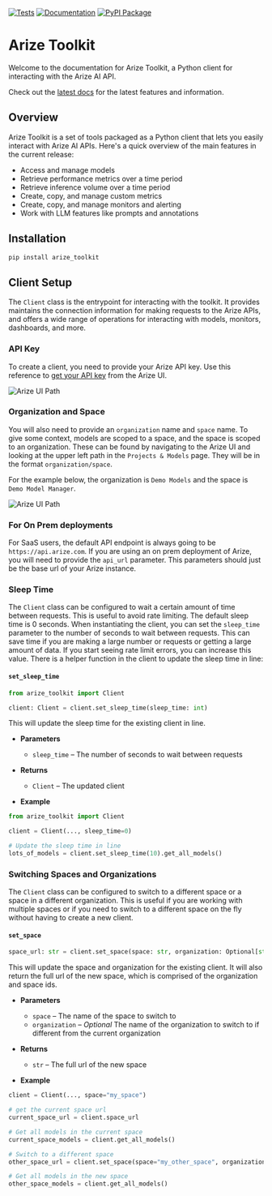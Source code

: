 [![Tests](https://github.com/duncankmckinnon/arize_toolkit/actions/workflows/test.yml/badge.svg)](https://github.com/duncankmckinnon/arize_toolkit/actions/workflows/test.yml)
[![Documentation](https://github.com/duncankmckinnon/arize_toolkit/actions/workflows/docs.yml/badge.svg)](https://github.com/duncankmckinnon/arize_toolkit/actions/workflows/docs.yml)
[![PyPI Package](https://github.com/duncankmckinnon/arize_toolkit/actions/workflows/publish.yml/badge.svg)](https://github.com/duncankmckinnon/arize_toolkit/actions/workflows/publish.yml)
# Arize Toolkit

Welcome to the documentation for Arize Toolkit, a Python client for interacting with the Arize AI API.

Check out the [latest docs](https://duncankmckinnon.github.io/arize_toolkit) for the latest features and information.

## Overview

Arize Toolkit is a set of tools packaged as a Python client that lets you easily interact with Arize AI APIs.
Here's a quick overview of the main features in the current release:

- Access and manage models
- Retrieve performance metrics over a time period
- Retrieve inference volume over a time period
- Create, copy, and manage custom metrics
- Create, copy, and manage monitors and alerting
- Work with LLM features like prompts and annotations

## Installation

```bash
pip install arize_toolkit
```

## Client Setup
The `Client` class is the entrypoint for interacting with the toolkit. It provides maintains the connection information for making requests to the Arize APIs, and offers a wide range of operations for interacting with models, monitors, dashboards, and more.

### API Key
To create a client, you need to provide your Arize API key. Use this reference to [get your API key](https://docs.arize.com/arize/reference/authentication-and-security/api-keys) from the Arize UI.

![Arize UI Path](docs_site/docs/images/api_key_ref.png)

### Organization and Space

You will also need to provide an `organization` name and `space` name. To give some context, models are scoped to a space, and the space is scoped to an organization. These can be found by navigating to the Arize UI and looking at the upper left path in the `Projects & Models` page. They will be in the format `organization/space`.

For the example below, the organization is `Demo Models` and the space is `Demo Model Manager`.

![Arize UI Path](docs_site/docs/images/path_ref.png)

### For On Prem deployments

For SaaS users, the default API endpoint is always going to be `https://api.arize.com`. 
If you are using an on prem deployment of Arize, you will need to provide the `api_url` parameter.
This parameters should just be the base url of your Arize instance.

### Sleep Time
The `Client` class can be configured to wait a certain amount of time between requests. This is useful to avoid rate limiting.
The default sleep time is 0 seconds. When instantiating the client, you can set the `sleep_time` parameter to the number of seconds to wait between requests. This can save time if you are making a large number or requests or getting a large amount of data.  If you start seeing rate limit errors, you can increase this value.  There is a helper function in the client to update the sleep time in line:

#### `set_sleep_time`
```python
from arize_toolkit import Client

client: Client = client.set_sleep_time(sleep_time: int)
```
This will update the sleep time for the existing client in line.

* **Parameters**
  * `sleep_time` – The number of seconds to wait between requests

* **Returns**
  * `Client` – The updated client

* **Example**
```python
from arize_toolkit import Client

client = Client(..., sleep_time=0)

# Update the sleep time in line
lots_of_models = client.set_sleep_time(10).get_all_models()
```

### Switching Spaces and Organizations

The `Client` class can be configured to switch to a different space or a space in a different organization. This is useful if you are working with multiple spaces or if you need to switch to a different space on the fly without having to create a new client.

#### `set_space`
```python
space_url: str = client.set_space(space: str, organization: Optional[str] = None)
```
This will update the space and organization for the existing client. It will also return the full url of the new space, which is comprised of the organization and space ids.

* **Parameters**
  * `space` – The name of the space to switch to
  * `organization` – *Optional* The name of the organization to switch to if different from the current organization

* **Returns**
  * `str` – The full url of the new space

* **Example**
```python
client = Client(..., space="my_space")

# get the current space url
current_space_url = client.space_url

# Get all models in the current space
current_space_models = client.get_all_models()

# Switch to a different space
other_space_url = client.set_space(space="my_other_space", organization="my_other_organization")

# Get all models in the new space
other_space_models = client.get_all_models()
```


